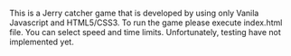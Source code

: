This is a Jerry catcher game that is developed by using only Vanila Javascript and HTML5/CSS3.
To run the game please execute index.html file.
You can select speed and time limits.
Unfortunately, testing have not implemented yet.